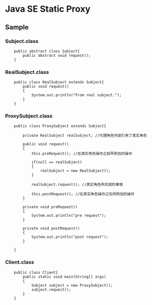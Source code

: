 # Java SE Static Proxy

## Sample

### Subject.class

        public abstract class Subject{
            public abstract void request();
        }


### RealSubject.class

        public class RealSubject extends Subject{
            public void request()
            {
                System.out.println("From real subject.");
            }
        }


### ProxySubject.class

        public class ProxySubject extends Subject{

            private RealSubject realSubject; //代理角色内部引用了真实角色
            
            public void request()
            {
                this.preRequest(); //在真实角色操作之前所附加的操作
                
                if(null == realSubject)
                {
                    realSubject = new RealSubject();
                }
                
                realSubject.request(); //真实角色所完成的事情
                
                this.postRequest(); //在真实角色操作之后所附加的操作
            }
            
            private void preRequest()
            {
                System.out.println("pre request");
            }
            
            private void postRequest()
            {
                System.out.println("post request");
            }

        }


### Client.class

        public class Client{
            public static void main(String[] args)
            {
                Subject subject = new ProxySubject();
                subject.request();
            }
        }